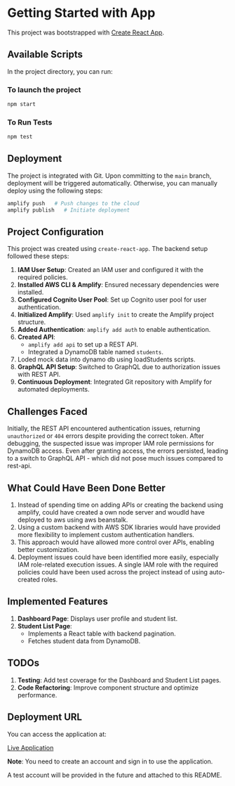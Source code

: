 # Getting Started with App

This project was bootstrapped with [Create React App](https://github.com/facebook/create-react-app).

## Available Scripts

In the project directory, you can run:

### To launch the project
```sh
npm start
```

### To Run Tests
```sh
npm test
```

## Deployment

The project is integrated with Git. Upon committing to the `main` branch, deployment will be triggered automatically. Otherwise, you can manually deploy using the following steps:

```sh
amplify push   # Push changes to the cloud
amplify publish   # Initiate deployment
```

## Project Configuration

This project was created using `create-react-app`. The backend setup followed these steps:

1. **IAM User Setup**: Created an IAM user and configured it with the required policies.
2. **Installed AWS CLI & Amplify**: Ensured necessary dependencies were installed.
3. **Configured Cognito User Pool**: Set up Cognito user pool for user authentication.
4. **Initialized Amplify**: Used `amplify init` to create the Amplify project structure.
5. **Added Authentication**: `amplify add auth` to enable authentication.
6. **Created API**:
   - `amplify add api` to set up a REST API.
   - Integrated a DynamoDB table named `students`.
7. Loded mock data into dynamo db using loadStudents scripts. 
8. **GraphQL API Setup**: Switched to GraphQL due to authorization issues with REST API.
9. **Continuous Deployment**: Integrated Git repository with Amplify for automated deployments.

## Challenges Faced

Initially, the REST API encountered authentication issues, returning `unauthorized` or `404` errors despite providing the correct token. After debugging, the suspected issue was improper IAM role permissions for DynamoDB access. Even after granting access, the errors persisted, leading to a switch to GraphQL API - which did not pose much issues compared to rest-api.

## What Could Have Been Done Better

1. Instead of spending time on adding APIs or creating the backend using amplify, could have created a own node server and woudld have deployed to aws using aws beanstalk.
2. Using a custom backend with AWS SDK libraries would have provided more flexibility to implement custom authentication handlers.
3. This approach would have allowed more control over APIs, enabling better customization.
4. Deployment issues could have been identified more easily, especially IAM role-related execution issues. A single IAM role with the required policies could have been used across the project instead of using auto-created roles.

## Implemented Features

1. **Dashboard Page**: Displays user profile and student list.
2. **Student List Page**:
   - Implements a React table with backend pagination.
   - Fetches student data from DynamoDB.

## TODOs

1. **Testing**: Add test coverage for the Dashboard and Student List pages.
2. **Code Refactoring**: Improve component structure and optimize performance.

## Deployment URL

You can access the application at:

[Live Application](https://main.d3nnutv8kn83vk.amplifyapp.com/)

**Note**: You need to create an account and sign in to use the application.

A test account will be provided in the future and attached to this README.

